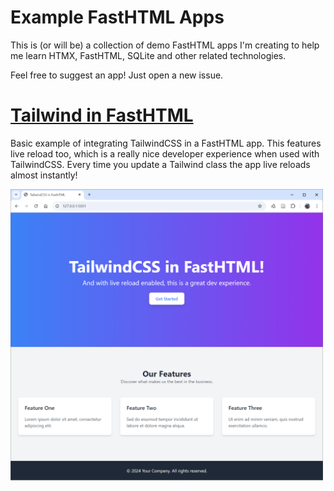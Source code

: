 # Example FastHTML Apps

This is (or will be) a collection of demo FastHTML apps I'm creating to help me learn HTMX, FastHTML, SQLite and other related technologies.

Feel free to suggest an app! Just open a new issue.

# [Tailwind in FastHTML](/01-tailwind-basic/)

Basic example of integrating TailwindCSS in a FastHTML app. This features live reload too, which is a really nice developer experience when used with TailwindCSS. Every time you update a Tailwind class the app live reloads almost instantly!

<img src="assets/01-tw-thumb.png" width="500" alt="TailwindCSS in a FastHTML app">
